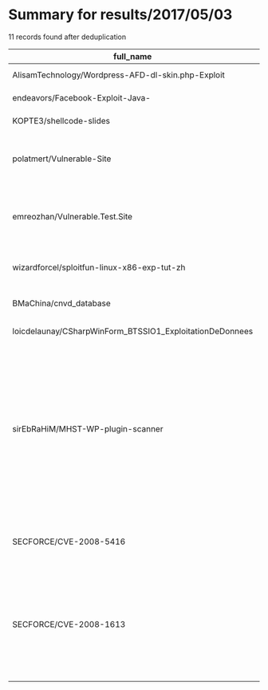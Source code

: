 
# Summary for results/2017/05/03
    
11 records found after deduplication

| full_name | description | html_url | matched_list | matched_count | pushed_at | size | stargazers_count | language | forks_count | vul_ids |
|----------------------------------------------------------|-----------------------------------------------------------------------------------------------------------------------------------------------------------------------------------------------------------------------------------------------------------------|-----------------------------------------------------------------------------|---------------------------------|-----------------|---------------------------|--------|--------------------|------------|---------------|-------------------|
| AlisamTechnology/Wordpress-AFD-dl-skin.php-Exploit | Wordpress AFD dl-skin.php Exploit | https://github.com/AlisamTechnology/Wordpress-AFD-dl-skin.php-Exploit | ['exploit'] | 1 | 2017-05-03 17:45:05+00:00 | 15 | 14 | Perl | 15 | [] |
| endeavors/Facebook-Exploit-Java- | Hack into multiple FB accounts | https://github.com/endeavors/Facebook-Exploit-Java- | ['exploit'] | 1 | 2017-05-03 01:10:38+00:00 | 20890 | 2 | Java | 6 | [] |
| KOPTE3/shellcode-slides | Introduction to shell coding | https://github.com/KOPTE3/shellcode-slides | ['shellcode'] | 1 | 2017-05-03 13:13:42+00:00 | 494 | 0 | HTML | 0 | [] |
| polatmert/Vulnerable-Site | SQL Injection , (XSS - Cross Site Scripting) , Command Injection completed | https://github.com/polatmert/Vulnerable-Site | ['command injection'] | 1 | 2017-05-03 18:51:23+00:00 | 997 | 0 | CSS | 0 | [] |
| emreozhan/Vulnerable.Test.Site | For self-improvement about Vulnerable Websites (Sql İnjection, XSS, Command) | https://github.com/emreozhan/Vulnerable.Test.Site | ['command injection'] | 1 | 2017-05-03 00:05:57+00:00 | 964 | 0 | PHP | 0 | [] |
| wizardforcel/sploitfun-linux-x86-exp-tut-zh | :book: [译] SploitFun Linux x86 Exploit 开发系列教程 | https://github.com/wizardforcel/sploitfun-linux-x86-exp-tut-zh | ['exploit', 'sploit'] | 2 | 2017-05-03 09:38:19+00:00 | 75 | 83 | CSS | 46 | [] |
| BMaChina/cnvd_database | nan | https://github.com/BMaChina/cnvd_database | ['cnvd-c OR cnvd-2 OR cnnvd-2'] | 1 | 2017-05-03 03:35:32+00:00 | 6962 | 9 | nan | 7 | [] |
| loicdelaunay/CSharpWinForm_BTSSIO1_ExploitationDeDonnees | None | https://github.com/loicdelaunay/CSharpWinForm_BTSSIO1_ExploitationDeDonnees | ['exploit'] | 1 | 2017-05-03 08:45:55+00:00 | 0 | 0 | | 0 | [] |
| sirEbRaHiM/MHST-WP-plugin-scanner | addthis wp-super-cache woocommerce captcha google-analytics-for-wordpress google-analyticator tinymce-advanced wp-pagenavi image-widget wp-maintenance-mode si-contact-form social-networks-auto-poster-facebook-twitter-g all-in-one-favicon options-framework | https://github.com/sirEbRaHiM/MHST-WP-plugin-scanner | ['exploit'] | 1 | 2017-05-03 13:34:08+00:00 | 0 | 2 | | 0 | [] |
| SECFORCE/CVE-2008-5416 | Microsoft SQL Server sp_replwritetovarbin Memory Corruption via SQL Injection | https://github.com/SECFORCE/CVE-2008-5416 | ['cve-2'] | 1 | 2017-05-03 19:35:10+00:00 | 5 | 3 | | 3 | ['CVE-2008-5416'] |
| SECFORCE/CVE-2008-1613 | RedDot CMS versions 7.5 Build 7.5.0.48 and below full database enumeration exploit that takes advantage of a remote SQL injection vulnerability in ioRD.asp. | https://github.com/SECFORCE/CVE-2008-1613 | ['cve-2', 'exploit'] | 2 | 2017-05-03 19:40:32+00:00 | 1 | 3 | Python | 9 | ['CVE-2008-1613'] |
